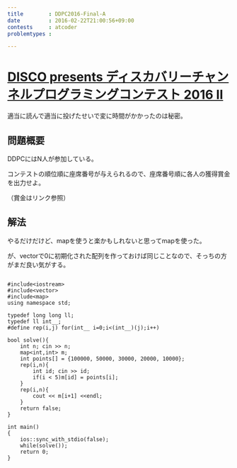 ```yaml
---
title        : DDPC2016-Final-A
date         : 2016-02-22T21:00:56+09:00
contests     : atcoder
problemtypes :

---
```


# [DISCO presents ディスカバリーチャンネルプログラミングコンテスト 2016 Ⅱ](http://discovery2016-final.contest.atcoder.jp/tasks/discovery_2016_final_a)

適当に読んで適当に投げたせいで変に時間がかかったのは秘密。

<!--more-->

## 問題概要

DDPCにはN人が参加している。

コンテストの順位順に座席番号が与えられるので、座席番号順に各人の獲得賞金を出力せよ。

（賞金はリンク参照）
  
## 解法

やるだけだけど、mapを使うと楽かもしれないと思ってmapを使った。

が、vectorで0に初期化された配列を作っておけば同じことなので、そっちの方がまだ良い気がする。

~~~

#include<iostream>
#include<vector>
#include<map>
using namespace std;
 
typedef long long ll;
typedef ll int__;
#define rep(i,j) for(int__ i=0;i<(int__)(j);i++)

bool solve(){
    int n; cin >> n;
    map<int,int> m;
    int points[] = {100000, 50000, 30000, 20000, 10000};
    rep(i,n){
        int id; cin >> id;
        if(i < 5)m[id] = points[i];
    }
    rep(i,n){
        cout << m[i+1] <<endl;
    }
    return false;
}
 
int main()
{
    ios::sync_with_stdio(false);
    while(solve());
    return 0;
}

~~~